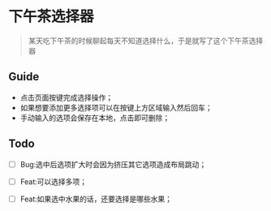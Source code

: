# 下午茶选择器

> 某天吃下午茶的时候聊起每天不知道选择什么，于是就写了这个下午茶选择器

## Guide

- 点击页面按键完成选择操作；
- 如果想要添加更多选择项可以在按键上方区域输入然后回车；
- 手动输入的选项会保存在本地，点击即可删除；

## Todo

- [ ] Bug:选中后选项扩大时会因为挤压其它选项造成布局跳动；
- [ ] Feat:可以选择多项；
- [ ] Feat:如果选中水果的话，还要选择是哪些水果；
  